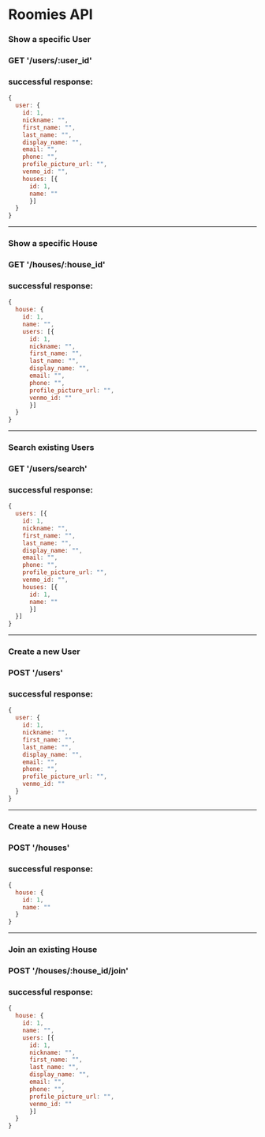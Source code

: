 # Roomies API

### Show a specific User
### GET '/users/:user_id'
### successful response:
```JavaScript
{
  user: {
    id: 1,
    nickname: "",
    first_name: "",
    last_name: "",
    display_name: "",
    email: "",
    phone: "",
    profile_picture_url: "",
    venmo_id: "",
    houses: [{
      id: 1,
      name: ""
      }]
  }
}
```

---
### Show a specific House
### GET '/houses/:house_id'
### successful response:
```JavaScript
{
  house: {
    id: 1,
    name: "",
    users: [{
      id: 1,
      nickname: "",
      first_name: "",
      last_name: "",
      display_name: "",
      email: "",
      phone: "",
      profile_picture_url: "",
      venmo_id: ""
      }]
  }
}
```

---
### Search existing Users
### GET '/users/search'
### successful response:
```JavaScript
{
  users: [{
    id: 1,
    nickname: "",
    first_name: "",
    last_name: "",
    display_name: "",
    email: "",
    phone: "",
    profile_picture_url: "",
    venmo_id: "",
    houses: [{
      id: 1,
      name: ""
      }]
  }]
}
```

---
### Create a new User
### POST '/users'
### successful response:
```JavaScript
{
  user: {
    id: 1,
    nickname: "",
    first_name: "",
    last_name: "",
    display_name: "",
    email: "",
    phone: "",
    profile_picture_url: "",
    venmo_id: ""
  }
}
```

---
### Create a new House
### POST '/houses'
### successful response:
```JavaScript
{
  house: {
    id: 1,
    name: ""
  }
}
```

---
### Join an existing House
### POST '/houses/:house_id/join'
### successful response:
```JavaScript
{
  house: {
    id: 1,
    name: "",
    users: [{
      id: 1,
      nickname: "",
      first_name: "",
      last_name: "",
      display_name: "",
      email: "",
      phone: "",
      profile_picture_url: "",
      venmo_id: ""
      }]
  }
}
```